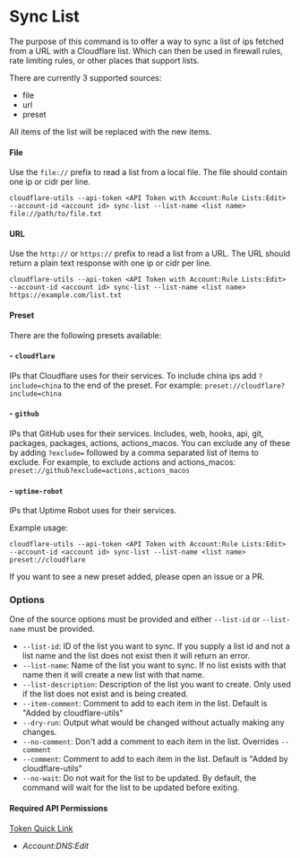 # Sync List

The purpose of this command is to offer a way to sync a list of ips fetched from a URL with a Cloudflare list. Which can then be used in firewall rules, rate limiting rules, or other places that support lists.

There are currently 3 supported sources:

- file
- url
- preset

All items of the list will be replaced with the new items.

#### File

Use the `file://` prefix to read a list from a local file. The file should contain one ip or cidr per line.

```shell
cloudflare-utils --api-token <API Token with Account:Rule Lists:Edit> --account-id <account id> sync-list --list-name <list name> file://path/to/file.txt
```

#### URL

Use the `http://` or `https://` prefix to read a list from a URL. The URL should return a plain text response with one ip or cidr per line.

```shell
cloudflare-utils --api-token <API Token with Account:Rule Lists:Edit> --account-id <account id> sync-list --list-name <list name> https://example.com/list.txt
```

#### Preset

There are the following presets available:

#### - `cloudflare`

IPs that Cloudflare uses for their services. To include china ips add `?include=china` to the end of the preset. For example: `preset://cloudflare?include=china`

#### - `github`

IPs that GitHub uses for their services. Includes, web, hooks, api, git, packages, packages, actions, actions_macos. You can exclude any of these by adding `?exclude=` followed by a comma separated list of items to exclude. For example, to exclude actions and actions_macos: `preset://github?exclude=actions,actions_macos`

#### - `uptime-robot`

IPs that Uptime Robot uses for their services.

Example usage:
```shell
cloudflare-utils --api-token <API Token with Account:Rule Lists:Edit> --account-id <account id> sync-list --list-name <list name> preset://cloudflare
```

If you want to see a new preset added, please open an issue or a PR.

### Options

One of the source options must be provided and either `--list-id` or `--list-name` must be provided.

- `--list-id`: ID of the list you want to sync. If you supply a list id and not a list name and the list does not exist then it will return an error.
- `--list-name`: Name of the list you want to sync. If no list exists with that name then it will create a new list with that name.
- `--list-description`: Description of the list you want to create. Only used if the list does not exist and is being created.
- `--item-comment`: Comment to add to each item in the list. Default is "Added by cloudflare-utils"
- `--dry-run`: Output what would be changed without actually making any changes.
- `--no-comment`: Don't add a comment to each item in the list. Overrides `--comment`
- `--comment`: Comment to add to each item in the list. Default is "Added by cloudflare-utils"
- `--no-wait`: Do not wait for the list to be updated. By default, the command will wait for the list to be updated before exiting.

#### Required API Permissions

[Token Quick Link](https://dash.cloudflare.com/profile/api-tokens?permissionGroupKeys=%5B%7B%22key%22%3A%22account_rule_lists%22%2C%22type%22%3A%22edit%22%7D%5D&name=Cloudflare+Utils%3A+List+Sync&accountId=*&zoneId=all)

- _Account:DNS:Edit_
